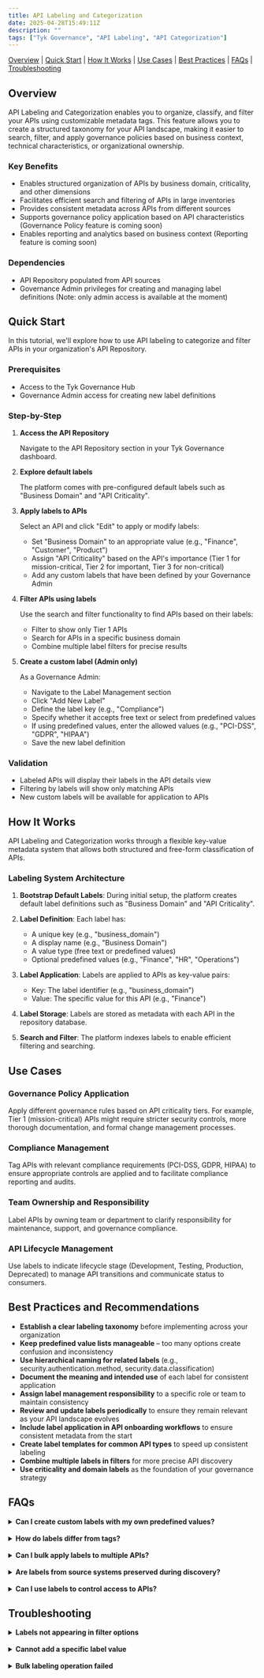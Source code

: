 ```yaml
---
title: API Labeling and Categorization
date: 2025-04-28T15:49:11Z
description: ""
tags: ["Tyk Governance", "API Labeling", "API Categorization"]
---
```


[Overview](#overview) | [Quick Start](#quick-start) | [How It Works](#how-it-works) | [Use Cases](#use-cases) | [Best Practices](#best-practices-and-recommendations) | [FAQs](#faqs) | [Troubleshooting](#troubleshooting)

## Overview

API Labeling and Categorization enables you to organize, classify, and filter your APIs using customizable metadata tags. This feature allows you to create a structured taxonomy for your API landscape, making it easier to search, filter, and apply governance policies based on business context, technical characteristics, or organizational ownership.

### Key Benefits

- Enables structured organization of APIs by business domain, criticality, and other dimensions
- Facilitates efficient search and filtering of APIs in large inventories
- Provides consistent metadata across APIs from different sources
- Supports governance policy application based on API characteristics (Governance Policy feature is coming soon)
- Enables reporting and analytics based on business context (Reporting feature is coming soon)

### Dependencies

- API Repository populated from API sources
- Governance Admin privileges for creating and managing label definitions (Note: only admin access is available at the moment)

## Quick Start

In this tutorial, we'll explore how to use API labeling to categorize and filter APIs in your organization's API Repository.

### Prerequisites

- Access to the Tyk Governance Hub
- Governance Admin access for creating new label definitions

### Step-by-Step

1. **Access the API Repository**

	Navigate to the API Repository section in your Tyk Governance dashboard.

2. **Explore default labels**

	The platform comes with pre-configured default labels such as "Business Domain" and "API Criticality".

3. **Apply labels to APIs**

	Select an API and click "Edit" to apply or modify labels:

	- Set "Business Domain" to an appropriate value (e.g., "Finance", "Customer", "Product")
	- Assign "API Criticality" based on the API's importance (Tier 1 for mission-critical, Tier 2 for important, Tier 3 for non-critical)
	- Add any custom labels that have been defined by your Governance Admin

4. **Filter APIs using labels**

	Use the search and filter functionality to find APIs based on their labels:

	- Filter to show only Tier 1 APIs
	- Search for APIs in a specific business domain
	- Combine multiple label filters for precise results

5. **Create a custom label (Admin only)**

	As a Governance Admin:

	- Navigate to the Label Management section
	- Click "Add New Label"
	- Define the label key (e.g., "Compliance")
	- Specify whether it accepts free text or select from predefined values
	- If using predefined values, enter the allowed values (e.g., "PCI-DSS", "GDPR", "HIPAA")
	- Save the new label definition

### Validation

- Labeled APIs will display their labels in the API details view
- Filtering by labels will show only matching APIs
- New custom labels will be available for application to APIs

## How It Works

API Labeling and Categorization works through a flexible key-value metadata system that allows both structured and free-form classification of APIs.

### Labeling System Architecture

1. **Bootstrap Default Labels**: During initial setup, the platform creates default label definitions such as "Business Domain" and "API Criticality".
2. **Label Definition**: Each label has:
	- A unique key (e.g., "business_domain")
	- A display name (e.g., "Business Domain")
	- A value type (free text or predefined values)
	- Optional predefined values (e.g., "Finance", "HR", "Operations")

3. **Label Application**: Labels are applied to APIs as key-value pairs:
	- Key: The label identifier (e.g., "business_domain")
	- Value: The specific value for this API (e.g., "Finance")

4. **Label Storage**: Labels are stored as metadata with each API in the repository database.
5. **Search and Filter**: The platform indexes labels to enable efficient filtering and searching.

## Use Cases

### Governance Policy Application

Apply different governance rules based on API criticality tiers. For example, Tier 1 (mission-critical) APIs might require stricter security controls, more thorough documentation, and formal change management processes.

### Compliance Management

Tag APIs with relevant compliance requirements (PCI-DSS, GDPR, HIPAA) to ensure appropriate controls are applied and to facilitate compliance reporting and audits.

### Team Ownership and Responsibility

Label APIs by owning team or department to clarify responsibility for maintenance, support, and governance compliance.

### API Lifecycle Management

Use labels to indicate lifecycle stage (Development, Testing, Production, Deprecated) to manage API transitions and communicate status to consumers.

## Best Practices and Recommendations

- **Establish a clear labeling taxonomy** before implementing across your organization
- **Keep predefined value lists manageable** – too many options create confusion and inconsistency
- **Use hierarchical naming for related labels** (e.g., security.authentication.method, security.data.classification)
- **Document the meaning and intended use** of each label for consistent application
- **Assign label management responsibility** to a specific role or team to maintain consistency
- **Review and update labels periodically** to ensure they remain relevant as your API landscape evolves
- **Include label application in API onboarding workflows** to ensure consistent metadata from the start
- **Create label templates for common API types** to speed up consistent labeling
- **Combine multiple labels in filters** for more precise API discovery
- **Use criticality and domain labels** as the foundation of your governance strategy

## FAQs

<details> <summary><b>Can I create custom labels with my own predefined values?</b></summary>

Yes, Governance Administrators can create custom labels with either free text values or a predefined list of acceptable values.

</details> 

<details> <summary><b>How do labels differ from tags?</b></summary>

Labels are structured key-value pairs that can be validated and used for governance, while tags are typically simpler, unstructured text values used primarily for search.

</details> 

<details> <summary><b>Can I bulk apply labels to multiple APIs?</b></summary>

Yes, the platform supports bulk label operations through API to efficiently categorize groups of APIs. The bulk edit feature on UI will be added in subsequent releases.

</details> 

<details> <summary><b>Are labels from source systems preserved during discovery?</b></summary>

Yes, the discovery process attempts to map source system metadata to corresponding labels in the governance platform where possible.

</details> 

<details> <summary><b>Can I use labels to control access to APIs?</b></summary>

Yes, labels can be used in conjunction with the access control system to determine which users can view or manage specific categories of APIs.

</details> 

## Troubleshooting

<details> <summary><b>Labels not appearing in filter options</b></summary>

- Ensure the label has been properly defined by a Governance Admin  
- Check that at least one API has been tagged with this label  
- Refresh the browser cache if the label was recently added  

</details> 

<details> <summary><b>Cannot add a specific label value</b></summary>

- For predefined value labels, check that the value you're trying to add is in the allowed list  
- Verify you have sufficient permissions to modify the API's labels  
- Ensure the label hasn't been deprecated or replaced  

</details> 

<details> <summary><b>Bulk labeling operation failed</b></summary>

- Check that all APIs in the selection exist and are accessible  
- Verify the label format matches the expected structure  
- Look for validation errors if any APIs already have conflicting labels  

</details>